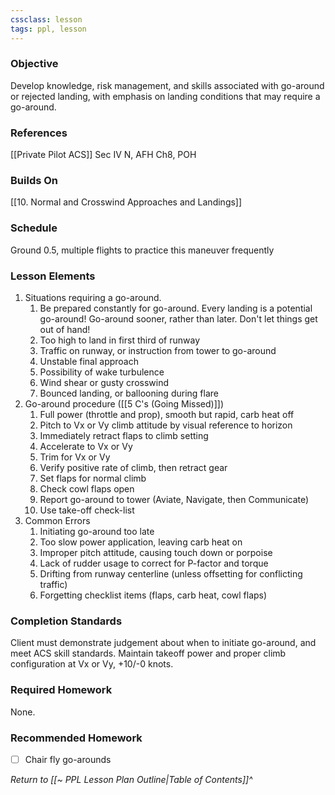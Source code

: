 ```yaml
---
cssclass: lesson
tags: ppl, lesson
---
```

### Objective
Develop knowledge, risk management, and skills associated with go-around or rejected landing, with emphasis on landing conditions that may require a go-around.

### References
[[Private Pilot ACS]] Sec IV N, AFH Ch8, POH

### Builds On
[[10. Normal and Crosswind Approaches and Landings]]

### Schedule
Ground 0.5, multiple flights to practice this maneuver frequently

### Lesson Elements
1. Situations requiring a go-around.
	1. Be prepared constantly for go-around. Every landing is a potential go-around! Go-around sooner, rather than later. Don't let things get out of hand!
	2. Too high to land in first third of runway
	3. Traffic on runway, or instruction from tower to go-around
	4. Unstable final approach
	5. Possibility of wake turbulence
	6. Wind shear or gusty crosswind
	7. Bounced landing, or ballooning during flare
2. Go-around procedure ([[5 C's (Going Missed)]])
	1. Full power (throttle and prop), smooth but rapid, carb heat off
	2. Pitch to Vx or Vy climb attitude by visual reference to horizon
	3. Immediately retract flaps to climb setting
	4. Accelerate to Vx or Vy
	5. Trim for Vx or Vy
	6. Verify positive rate of climb, then retract gear
	7. Set flaps for normal climb
	8. Check cowl flaps open
	9. Report go-around to tower (Aviate, Navigate, then Communicate)
	10. Use take-off check-list
3. Common Errors
	1. Initiating go-around too late
	2. Too slow power application, leaving carb heat on
	3. Improper pitch attitude, causing touch down or porpoise
	4. Lack of rudder usage to correct for P-factor and torque
	5. Drifting from runway centerline (unless offsetting for conflicting traffic)
	6. Forgetting checklist items (flaps, carb heat, cowl flaps)

### Completion Standards
Client must demonstrate judgement about when to initiate go-around, and meet ACS skill standards. Maintain takeoff power and proper climb configuration at Vx or Vy, +10/-0 knots.

### Required Homework
 None.

### Recommended Homework 
- [ ] Chair fly go-arounds

*Return to [[~ PPL Lesson Plan Outline|Table of Contents]]^*